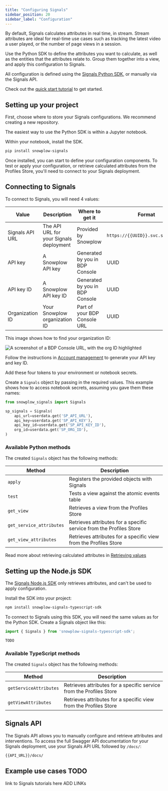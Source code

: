 ```yaml
---
title: "Configuring Signals"
sidebar_position: 20
sidebar_label: "Configuration"
---
```


By default, Signals calculates attributes in real time, in stream. Stream attributes are ideal for real-time use cases such as tracking the latest video a user played, or the number of page views in a session.

Use the Python SDK to define the attributes you want to calculate, as well as the entities that the attributes relate to. Group them together into a view, and apply this configuration to Signals.

All configuration is defined using the [Signals Python SDK](https://github.com/snowplow-incubator/snowplow-signals-sdk), or manually via the Signals API.

Check out the [quick start tutorial](/tutorials/signals-quickstart/start) to get started.

## Setting up your project

First, choose where to store your Signals configurations. We recommend creating a new repository.

The easiest way to use the Python SDK is within a Jupyter notebook.

Within your notebook, install the SDK.

```bash
pip install snowplow-signals
```

Once installed, you can start to define your configuration components. To test or apply your configuration, or retrieve calculated attributes from the Profiles Store, you'll need to connect to your Signals deployment.

## Connecting to Signals

To connect to Signals, you will need 4 values:

| Value           | Description                             | Where to get it                 | Format                            |
| --------------- | --------------------------------------- | ------------------------------- | --------------------------------- |
| Signals API URL | The API URL for your Signals deployment | Provided by Snowplow            | `https://{{UUID}}.svc.snplow.net` |
| API key         | A Snowplow API key                      | Generated by you in BDP Console | UUID                              |
| API key ID      | A Snowplow API key ID                   | Generated by you in BDP Console | UUID                              |
| Organization ID | Your Snowplow organization ID           | Part of your BDP Console URL    | UUID                              |

This image shows how to find your organization ID:

![A screenshot of a BDP Console URL, with the org ID highlighted](../images/orgID.png)

Follow the instructions in [Account management](/docs/account-management/index.md) to generate your API key and key ID.

Add these four tokens to your environment or notebook secrets.

Create a `Signals` object by passing in the required values. This example shows how to access notebook secrets, assuming you gave them these names:

```python
from snowplow_signals import Signals

sp_signals = Signals(
    api_url=userdata.get('SP_API_URL'),
    api_key=userdata.get('SP_API_KEY'),
    api_key_id=userdata.get('SP_API_KEY_ID'),
    org_id=userdata.get('SP_ORG_ID'),
)
```

### Available Python methods

The created `Signals` object has the following methods:

| Method                   | Description                                                         |
| ------------------------ | ------------------------------------------------------------------- |
| `apply`                  | Registers the provided objects with Signals                         |
| `test`                   | Tests a view against the atomic events table                        |
| `get_view`               | Retrieves a view from the Profiles Store                            |
| `get_service_attributes` | Retrieves attributes for a specific service from the Profiles Store |
| `get_view_attributes`    | Retrieves attributes for a specific view from the Profiles Store    |

Read more about retrieving calculated attributes in [Retrieving values](/docs/signals/retrieval/index.md)

## Setting up the Node.js SDK

The [Signals Node.js SDK](https://github.com/snowplow-incubator/snowplow-signals-sdk) only retrieves attributes, and can't be used to apply configuration.

Install the SDK into your project:

```bash
npm install snowplow-signals-typescript-sdk
```

To connect to Signals using this SDK, you will need the same values as for the Python SDK. Create a Signals object like this:

```typescript
import { Signals } from 'snowplow-signals-typescript-sdk';

TODO
```

### Available TypeScript methods

The created `Signals` object has the following methods:

| Method                 | Description                                                         |
| ---------------------- | ------------------------------------------------------------------- |
| `getServiceAttributes` | Retrieves attributes for a specific service from the Profiles Store |
| `getViewAttributes`    | Retrieves attributes for a specific view from the Profiles Store    |

## Signals API

The Signals API allows you to manually configure and retrieve attributes and interventions. To access the full Swagger API documentation for your Signals deployment, use your Signals API URL followed by `/docs/`:

```bash
{{API_URL}}/docs/
```

## Example use cases TODO

link to Signals tutorials here ADD LINKs
